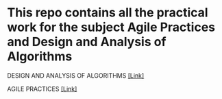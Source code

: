 # This repo contains all the practical work for the subject Agile Practices and Design and Analysis of Algorithms 

DESIGN AND ANALYSIS OF ALGORITHMS [[Link]](/https://github.com/Akansh00/DAA_Exps)

AGILE PRACTICES [[Link]](/https://github.com/Akansh00/Agile)

